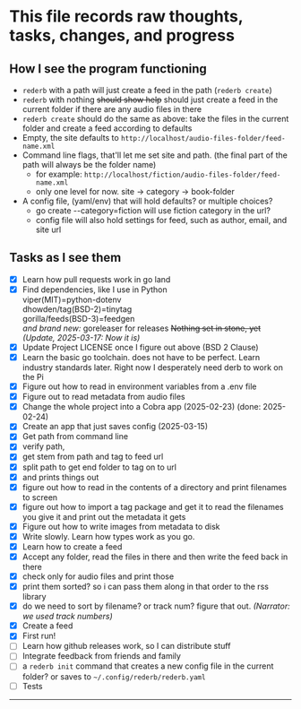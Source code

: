 # This file records raw thoughts, tasks, changes, and progress
## How I see the program functioning
- `rederb` with a path will just create a feed in the path (`rederb create`)
- `rederb` with nothing ~~should show help~~ should just create a feed in the current folder if there are any audio files in there
- `rederb create` should do the same as above: take the files in the current folder and create a feed according to defaults
- Empty, the site defaults to `http://localhost/audio-files-folder/feed-name.xml`
- Command line flags, that'll let me set site and path. (the final part of the path will always be the folder name)
    - for example: `http://localhost/fiction/audio-files-folder/feed-name.xml`
    - only one level for now. site -> category -> book-folder
- A config file, (yaml/env) that will hold defaults? or multiple choices?
    - go create --category=fiction will use fiction category in the url?
    - config file will also hold settings for feed, such as author, email, and site url





## Tasks as I see them
- [X] Learn how pull requests work in go land
- [X] Find dependencies, like I use in Python  
  viper(MIT)=python-dotenv  
  dhowden/tag(BSD-2)=tinytag  
  gorilla/feeds(BSD-3)=feedgen  
  *and brand new:* goreleaser for releases 
  ~~Nothing set in stone, yet~~  *(Update, 2025-03-17: Now it is)*
- [X] Update Project LICENSE once I figure out above (BSD 2 Clause)
- [X] Learn the basic go toolchain. does not have to be perfect. Learn industry standards later. Right now I desperately need derb to work on the Pi
- [X] Figure out how to read in environment variables from a .env file
- [X] Figure out to read metadata from audio files
- [X] Change the whole project into a Cobra app (2025-02-23) (done: 2025-02-24)
- [X] Create an app that just saves config (2025-03-15)
- [X] Get path from command line
- [X] verify path,
- [X] get stem from path and tag to feed url
- [X] split path to get end folder to tag on to url
- [X] and prints things out
- [X] figure out how to read in the contents of a directory and print filenames to screen
- [X] figure out how to import a tag package and get it to read the filenames you give it and print out the metadata it gets
- [X] Figure out how to write images from metadata to disk
- [X] Write slowly. Learn how types work as you go.
- [X] Learn how to create a feed
- [X] Accept any folder, read the files in there and then write the feed back in there
- [X] check only for audio files and print those
- [X] print them sorted? so i can pass them along in that order to the rss library
- [X] do we need to sort by filename? or track num? figure that out. *(Narrator: we used track numbers)*
- [X] Create a feed
- [X] First run!
- [ ] Learn how github releases work, so I can distribute stuff
- [ ] Integrate feedback from friends and family
- [ ] a `rederb init` command that creates a new config file in the current folder? or saves to `~/.config/rederb/rederb.yaml`
- [ ] Tests

---